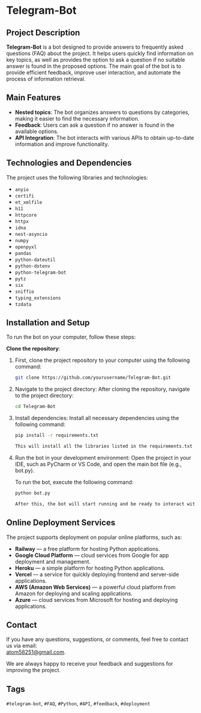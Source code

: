 # Telegram-Bot

## Project Description

**Telegram-Bot** is a bot designed to provide answers to frequently asked questions (FAQ) about the project. It helps users quickly find information on key topics, as well as provides the option to ask a question if no suitable answer is found in the proposed options. The main goal of the bot is to provide efficient feedback, improve user interaction, and automate the process of information retrieval.

## Main Features

- **Nested topics**: The bot organizes answers to questions by categories, making it easier to find the necessary information.
- **Feedback**: Users can ask a question if no answer is found in the available options.
- **API Integration**: The bot interacts with various APIs to obtain up-to-date information and improve functionality.

## Technologies and Dependencies

The project uses the following libraries and technologies:

- `anyio`
- `certifi`
- `et_xmlfile`
- `h11`
- `httpcore`
- `httpx`
- `idna`
- `nest-asyncio`
- `numpy`
- `openpyxl`
- `pandas`
- `python-dateutil`
- `python-dotenv`
- `python-telegram-bot`
- `pytz`
- `six`
- `sniffio`
- `typing_extensions`
- `tzdata`

## Installation and Setup

To run the bot on your computer, follow these steps:

   **Clone the repository**:
1. First, clone the project repository to your computer using the following command:
   ```bash
   git clone https://github.com/yourusername/Telegram-Bot.git

2. Navigate to the project directory: After cloning the repository, navigate to the project directory:

   ```bash
   cd Telegram-Bot

3. Install dependencies: Install all necessary dependencies using the following command:
   ```bash
   pip install -r requirements.txt

   This will install all the libraries listed in the requirements.txt file that are required for the bot to work.

4. Run the bot in your development environment: Open the project in your IDE, such as PyCharm or VS Code, and open the main bot file (e.g., bot.py).

   To run the bot, execute the following command:
   ```bash
   python bot.py

   After this, the bot will start running and be ready to interact with users.

## Online Deployment Services

The project supports deployment on popular online platforms, such as:

- **Railway** — a free platform for hosting Python applications.
- **Google Cloud Platform** — cloud services from Google for app deployment and management.
- **Heroku** — a simple platform for hosting Python applications.
- **Vercel** — a service for quickly deploying frontend and server-side applications.
- **AWS (Amazon Web Services)** — a powerful cloud platform from Amazon for deploying and scaling applications.
- **Azure** — cloud services from Microsoft for hosting and deploying applications.

## Contact

If you have any questions, suggestions, or comments, feel free to contact us via email:  
[atom58251@gmail.com](mailto:atom58251@gmail.com).

We are always happy to receive your feedback and suggestions for improving the project.

## Tags

`#telegram-bot`, `#FAQ`, `#Python`, `#API`, `#feedback`, `#deployment`


